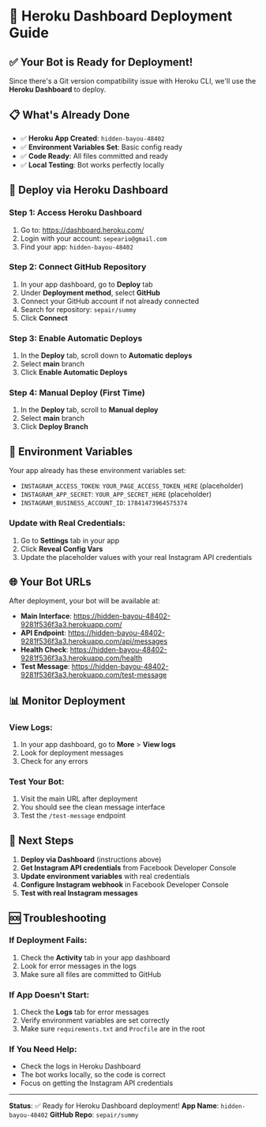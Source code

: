 # 🚀 Heroku Dashboard Deployment Guide

## ✅ Your Bot is Ready for Deployment!

Since there's a Git version compatibility issue with Heroku CLI, we'll use the **Heroku Dashboard** to deploy.

## 📋 What's Already Done

- ✅ **Heroku App Created**: `hidden-bayou-48402`
- ✅ **Environment Variables Set**: Basic config ready
- ✅ **Code Ready**: All files committed and ready
- ✅ **Local Testing**: Bot works perfectly locally

## 🚀 Deploy via Heroku Dashboard

### Step 1: Access Heroku Dashboard
1. Go to: https://dashboard.heroku.com/
2. Login with your account: `sepeario@gmail.com`
3. Find your app: `hidden-bayou-48402`

### Step 2: Connect GitHub Repository
1. In your app dashboard, go to **Deploy** tab
2. Under **Deployment method**, select **GitHub**
3. Connect your GitHub account if not already connected
4. Search for repository: `sepair/summy`
5. Click **Connect**

### Step 3: Enable Automatic Deploys
1. In the **Deploy** tab, scroll down to **Automatic deploys**
2. Select **main** branch
3. Click **Enable Automatic Deploys**

### Step 4: Manual Deploy (First Time)
1. In the **Deploy** tab, scroll to **Manual deploy**
2. Select **main** branch
3. Click **Deploy Branch**

## 🔧 Environment Variables

Your app already has these environment variables set:
- `INSTAGRAM_ACCESS_TOKEN`: `YOUR_PAGE_ACCESS_TOKEN_HERE` (placeholder)
- `INSTAGRAM_APP_SECRET`: `YOUR_APP_SECRET_HERE` (placeholder)
- `INSTAGRAM_BUSINESS_ACCOUNT_ID`: `17841473964575374`

### Update with Real Credentials:
1. Go to **Settings** tab in your app
2. Click **Reveal Config Vars**
3. Update the placeholder values with your real Instagram API credentials

## 🌐 Your Bot URLs

After deployment, your bot will be available at:
- **Main Interface**: https://hidden-bayou-48402-9281f536f3a3.herokuapp.com/
- **API Endpoint**: https://hidden-bayou-48402-9281f536f3a3.herokuapp.com/api/messages
- **Health Check**: https://hidden-bayou-48402-9281f536f3a3.herokuapp.com/health
- **Test Message**: https://hidden-bayou-48402-9281f536f3a3.herokuapp.com/test-message

## 📊 Monitor Deployment

### View Logs:
1. In your app dashboard, go to **More** > **View logs**
2. Look for deployment messages
3. Check for any errors

### Test Your Bot:
1. Visit the main URL after deployment
2. You should see the clean message interface
3. Test the `/test-message` endpoint

## 🎯 Next Steps

1. **Deploy via Dashboard** (instructions above)
2. **Get Instagram API credentials** from Facebook Developer Console
3. **Update environment variables** with real credentials
4. **Configure Instagram webhook** in Facebook Developer Console
5. **Test with real Instagram messages**

## 🆘 Troubleshooting

### If Deployment Fails:
1. Check the **Activity** tab in your app dashboard
2. Look for error messages in the logs
3. Make sure all files are committed to GitHub

### If App Doesn't Start:
1. Check the **Logs** tab for error messages
2. Verify environment variables are set correctly
3. Make sure `requirements.txt` and `Procfile` are in the root

### If You Need Help:
- Check the logs in Heroku Dashboard
- The bot works locally, so the code is correct
- Focus on getting the Instagram API credentials

---

**Status**: ✅ Ready for Heroku Dashboard deployment!
**App Name**: `hidden-bayou-48402`
**GitHub Repo**: `sepair/summy` 
